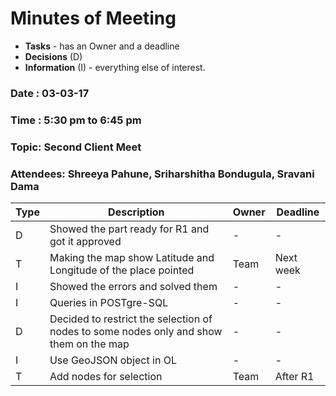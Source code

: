 # Minutes of Meeting

* **Tasks** - has an Owner and a deadline
* **Decisions** (D)
* **Information** (I) - everything else of interest.
 
### Date : 03-03-17
### Time : 5:30 pm to 6:45 pm 
### Topic: Second Client Meet
### Attendees: Shreeya Pahune, Sriharshitha Bondugula, Sravani Dama

Type | Description                                                                            | Owner | Deadline
---- | -------------------------------------------------------------------------------------- | ----  | ----
D    | Showed the part ready for R1 and got it approved                                       |   -   | -
T    | Making the map show Latitude and Longitude of the place pointed                        |  Team | Next week 
I    | Showed the errors and solved them                                                      |   -   | -
I    | Queries in POSTgre-SQL                                                                 |   -   | -
D    | Decided to restrict the selection of nodes to some nodes only and show them on the map |   -   | -
I    | Use GeoJSON object in OL                                                               |   -   | -
T    | Add nodes for selection                                                                |  Team | After R1